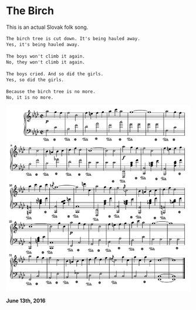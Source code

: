 # The Birch

This is an actual Slovak folk song.

    The birch tree is cut down. It's being hauled away.
    Yes, it's being hauled away.
    
    The boys won't climb it again.
    No, they won't climb it again.
    
    The boys cried. And so did the girls.
    Yes, so did the girls.
    
    Because the birch tree is no more.
    No, it is no more.

<img class="old" src="birch.png">

**June 13th, 2016**
